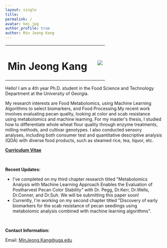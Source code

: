 ```yaml
---
layout: single
title:
permalink: /
avatar: kmj.jpg
author_profile: true
author: Min Jeong Kang
---
```


<table style="width: 100%;">
  <tr>
	<td style="width: 90%; border-bottom:0px;"><h1>Min Jeong Kang</h1></td>
	<td style="width: 10%; border-bottom:0px;"><img src="assets/images/uga-logo.png"/></td>
  </tr>
</table>

Hello! I am a 4th year Ph.D. student in the Food Science and Technology Department at the University of Georgia.

My research interests are Food Metabolomics, using Machine Learning Algorithms to select biomarkers, and Food Processing.My recent work involves evaluating pecan quality, looking at color and scab resistance using metabolomics and machine learning. For my master's thesis, I studied how to differentiate whole wheat flour quality through enzyme treatments, milling methods, and cultivar genotypes. I also conducted sensory analyses, including both consumer test and quantitative descriptive analysis (QDA) with diverse food products, such as steamed rice, tea, liquor, etc.

**<a href="files/CV_minjeong_kang.pdf">Curriculum Vitae</a>**

<br>

**Recent Updates:**

* I've completed on my third chapter research titled "Metabolomics Analysis with Machine Learning Approach Enables the Evaluation of Postharvest Pecan Color Stability" with Dr. Pegg, Dr.Kerr, Dr.Wells, Dr.Conner, and Dr.Suh. We will be submitting this paper soon!
* Currently, I'm working on my second chapter titled "Discovery of early biomarkers for the scab resistance of pecan seedlings using metabolomic analysis combined with machine learning algorithms".

<br>

**Contact Information:**

Email: MinJeong.Kang@uga.edu
